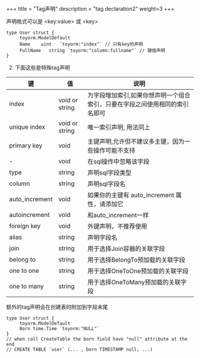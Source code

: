 +++
title = "Tag声明"
description = "tag declaration2"
weight=3
+++

声明格式可以是 \<key:value\> 或 \<key\>

```golang
type User struct {
     toyorm.ModelDefault
     Name    uint   `toyorm:"index"` // 只有key的声明
     FullName   string `toyorm:"column:fullname"` // 键值声明
}
```

2. 下面这些是特殊tag声明

键            |值                       | 说明
--------------|------------------------|-----------
index         | void or string         | 为字段增加索引,如果你想声明一个组合索引，只要在字段之间使用相同的索引名即可
unique index  | void or string         | 唯一索引声明, 用法同上
primary key   | void                   | 主键声明,允许但不建议多主键，因为一些操作可能不支持
\-            | void                    | 在sql操作中忽略该字段
type          | string                  | 声明sql字段类型
column        | string                  | 声明sql字段名
auto_increment| void                    | 如果你的主键有 auto_increment 属性，请添加它
autoincrement | void                    | 和auto_increment一样
foreign key   | void                   | 外键声明，不推荐使用
alias         | string                 | 声明字段名
join          | string                 | 用于选择Join容器的关联字段
belong to     | string                 | 用于选择BelongTo预加载的关联字段
one to one    | string                 | 用于选择OneToOne预加载的关联字段
one to many   | string                 | 用于选择OneToMany预加载的关联字段


额外的tag声明会在创建表时附加到字段末尾

```golang
type User struct {
     toyorm.ModelDefault
     Born time.Time `toyorm:"NULL"`
}
// when call CreateTable the born field have "null" attribute at the end
// CREATE TABLE `user` (... , born TIMESTAMP null, ...)
```

